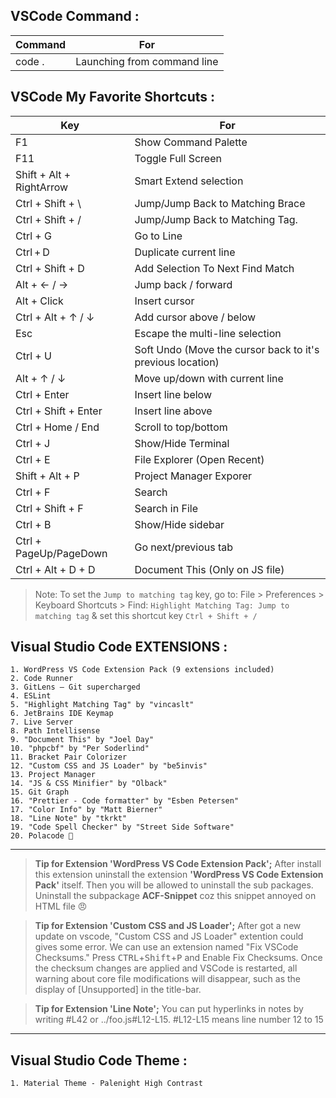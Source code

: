 ## VSCode Command :

Command | For
--- | ---
code . | Launching from command line

## VSCode My Favorite Shortcuts :

| Key | For |
| --- | --- |
 F1 | Show Command Palette
 F11 | Toggle Full Screen
 Shift + Alt + RightArrow | Smart Extend selection
 Ctrl + Shift + \ | Jump/Jump Back to Matching Brace
 Ctrl + Shift + / | Jump/Jump Back to Matching Tag. 
 Ctrl + G | Go to Line
 Ctrl + D | Duplicate current line
 Ctrl + Shift + D | Add Selection To Next Find Match
 Alt + ← / → | Jump back / forward
 Alt + Click | Insert cursor
 Ctrl + Alt + ↑ / ↓ | Add cursor above / below
 Esc | Escape the multi-line selection
 Ctrl + U | Soft Undo (Move the cursor back to it's previous location)
 Alt + ↑ / ↓ | Move up/down with current line
 Ctrl + Enter | Insert line below
 Ctrl + Shift + Enter | Insert line above
 Ctrl + Home / End | Scroll to top/bottom
 Ctrl + J | Show/Hide Terminal
 Ctrl + E | File Explorer (Open Recent)
 Shift + Alt + P | Project Manager Exporer
Ctrl + F | Search
Ctrl + Shift + F | Search in File
Ctrl + B | Show/Hide sidebar
Ctrl + PageUp/PageDown | Go next/previous tab
Ctrl + Alt + D + D | Document This (Only on JS file)
> Note: To set the `Jump to matching tag` key, go to: File > Preferences > Keyboard Shortcuts > Find: `Highlight Matching Tag: Jump to matching tag` & set this shortcut key `Ctrl + Shift + /`

## Visual Studio Code EXTENSIONS :

    1. WordPress VS Code Extension Pack (9 extensions included)
    2. Code Runner
    3. GitLens — Git supercharged
    4. ESLint
    5. "Highlight Matching Tag" by "vincaslt"
    6. JetBrains IDE Keymap
    7. Live Server
    8. Path Intellisense
    9. "Document This" by "Joel Day"
    10. "phpcbf" by "Per Soderlind"
    11. Bracket Pair Colorizer
    12. "Custom CSS and JS Loader" by "be5invis"
    13. Project Manager
    14. "JS & CSS Minifier" by "Olback"
    15. Git Graph
    16. "Prettier - Code formatter" by "Esben Petersen"
    17. "Color Info" by "Matt Bierner"
    18. "Line Note" by "tkrkt"
    19. "Code Spell Checker" by "Street Side Software"
    20. Polacode 📸

___
> **Tip for Extension 'WordPress VS Code Extension Pack';** After install this extension uninstall the extension **'WordPress VS Code Extension Pack'** itself. Then you will be allowed to uninstall the sub packages. Uninstall the subpackage **ACF-Snippet** coz this snippet annoyed on HTML file :angry:

> **Tip for Extension 'Custom CSS and JS Loader';** After got a new update on vscode, "Custom CSS and JS Loader" extention could gives some error. We can use an extension named "Fix VSCode Checksums." Press <kbd>CTRL</kbd>+<kbd>Shift</kbd>+<kbd>P</kbd> and Enable Fix Checksums. Once the checksum changes are applied and VSCode is restarted, all warning about core file modifications will disappear, such as the display of [Unsupported] in the title-bar.

> **Tip for Extension 'Line Note';** You can put hyperlinks in notes by writing #L42 or ../foo.js#L12-L15. #L12-L15 means line number 12 to 15
___

## Visual Studio Code Theme :

    1. Material Theme - Palenight High Contrast
